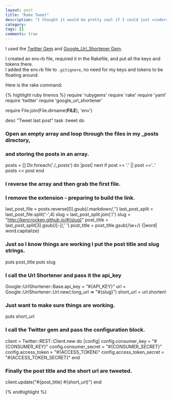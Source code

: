 ```yaml
---
layout: post
title: "Rake Tweet"
description: "I thought it would be pretty cool if I could just <code>$rake tweet</code> and my last post would be tweeted.  Below is the solution I came up with."
category: 
tags: []
comments: true
---
```


I used the [Twitter Gem](https://github.com/sferik/twitter) and [Google_Url_Shortener Gem](https://github.com/joshnesbitt/google_url_shortener).

I created an env.rb file, required it in the Rakefile, and put all the keys and tokens there.   
I added the env.rb file to ```.gitignore```, no need for my keys and tokens to be floating around.

Here is the rake command:

{% highlight ruby linenos %}
require 'rubygems'
require 'rake'
require 'yaml'
require 'twitter'
require 'google_url_shortener'

require File.join(File.dirname(__FILE__), 'env')

desc "Tweet last post"
task :tweet do

  ### Open an empty array and loop through the files in my _posts directory, 
  ### and storing the posts in an array.
  posts = []
  Dir.foreach('./_posts') do |post|
    next if post == '.' || post =='..'
    posts << post
  end

  ### I reverse the array and then grab the first file.
  ### I remove the extension - preparing to build the link.
  last_post_file = posts.reverse[0].gsub(/.markdown/,'')
  last_post_split = last_post_file.split('-',4)
  slug = last_post_split.join('/')
  slug = "http://kencrocken.github.io/#{slug}"
  post_title = last_post_split[3].gsub(/[-]/,' ')
  post_title = post_title.gsub(/\w+/) {|word| word.capitalize}

  ### Just so I know things are working I put the post title and slug strings.
  puts post_title
  puts slug

  ### I call the Url Shortener and pass it the api_key
  Google::UrlShortener::Base.api_key = "#{API_KEY}"
  url = Google::UrlShortener::Url.new(:long_url => "#{slug}")
  short_url = url.shorten!

  ### Just want to make sure things are working.
  puts short_url

  ### I call the Twitter gem and pass the configuration block.
  client = Twitter::REST::Client.new do |config|
    config.consumer_key        = "#{CONSUMER_KEY}"
    config.consumer_secret     = "#{CONSUMER_SECRET}"
    config.access_token        = "#{ACCESS_TOKEN}"
    config.access_token_secret = "#{ACCESS_TOKEN_SECRET}"
  end

  ### Finally the post title and the short url are tweeted.
  client.update("#{post_title} #{short_url}")
end

{% endhighlight %}